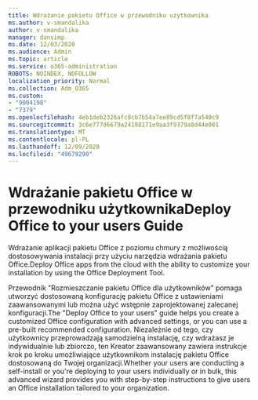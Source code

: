 ```yaml
---
title: Wdrażanie pakietu Office w przewodniku użytkownika
ms.author: v-smandalika
author: v-smandalika
manager: dansimp
ms.date: 12/03/2020
ms.audience: Admin
ms.topic: article
ms.service: o365-administration
ROBOTS: NOINDEX, NOFOLLOW
localization_priority: Normal
ms.collection: Adm_O365
ms.custom:
- "9004198"
- "7379"
ms.openlocfilehash: 4eb1deb2326afc8cb7b54a7ee89cd5f8f7a540c9
ms.sourcegitcommit: 3c6e777d6679a24108171e9aa3f9379a8d44e001
ms.translationtype: MT
ms.contentlocale: pl-PL
ms.lasthandoff: 12/09/2020
ms.locfileid: "49679290"
---
```

# <a name="deploy-office-to-your-users-guide"></a><span data-ttu-id="ee8cf-102">Wdrażanie pakietu Office w przewodniku użytkownika</span><span class="sxs-lookup"><span data-stu-id="ee8cf-102">Deploy Office to your users Guide</span></span>

<span data-ttu-id="ee8cf-103">Wdrażanie aplikacji pakietu Office z poziomu chmury z możliwością dostosowywania instalacji przy użyciu narzędzia wdrażania pakietu Office.</span><span class="sxs-lookup"><span data-stu-id="ee8cf-103">Deploy Office apps from the cloud with the ability to customize your installation by using the Office Deployment Tool.</span></span>

<span data-ttu-id="ee8cf-104">Przewodnik "Rozmieszczanie pakietu Office dla użytkowników" pomaga utworzyć dostosowaną konfigurację pakietu Office z ustawieniami zaawansowanymi lub można użyć wstępnie zaprojektowanej zalecanej konfiguracji.</span><span class="sxs-lookup"><span data-stu-id="ee8cf-104">The "Deploy Office to your users" guide helps you create a customized Office configuration with advanced settings, or you can use a pre-built recommended configuration.</span></span> <span data-ttu-id="ee8cf-105">Niezależnie od tego, czy użytkownicy przeprowadzają samodzielną instalację, czy wdrażasz je indywidualnie lub zbiorczo, ten Kreator zaawansowany zawiera instrukcje krok po kroku umożliwiające użytkownikom instalację pakietu Office dostosowaną do Twojej organizacji.</span><span class="sxs-lookup"><span data-stu-id="ee8cf-105">Whether your users are conducting a self-install or you're deploying to your users individually or in bulk, this advanced wizard provides you with step-by-step instructions to give users an Office installation tailored to your organization.</span></span>
